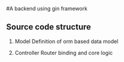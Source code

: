#A backend using gin framework

## Source code structure 
1. Model
Definition of orm based data model

2. Controller
Router binding and core logic